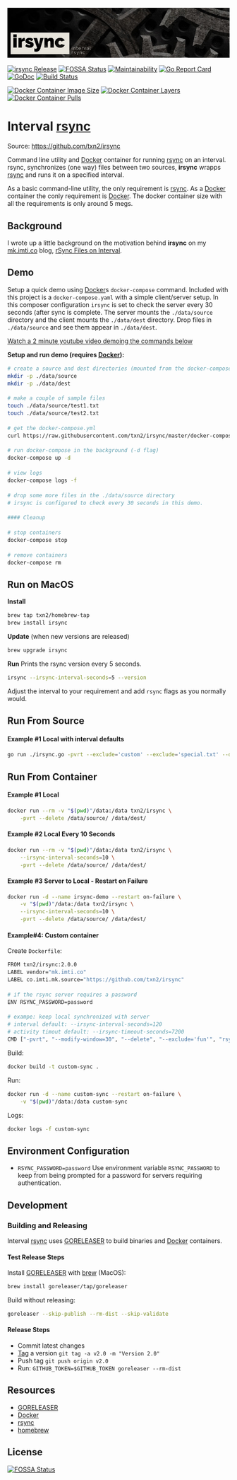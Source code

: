 [![irsync: interval rsync](irsync-mast.jpg)](https://github.com/txn2/irsync)

[![irsync Release](https://img.shields.io/github/release/txn2/irsync.svg)](https://github.com/txn2/irsync/releases)
[![FOSSA Status](https://app.fossa.io/api/projects/git%2Bgithub.com%2Ftxn2%2Firsync.svg?type=shield)](https://app.fossa.io/projects/git%2Bgithub.com%2Ftxn2%2Firsync?ref=badge_shield)
[![Maintainability](https://api.codeclimate.com/v1/badges/17e7ef41f16a004d020f/maintainability)](https://codeclimate.com/github/txn2/irsync/maintainability)
[![Go Report Card](https://goreportcard.com/badge/github.com/txn2/irsync)](https://goreportcard.com/report/github.com/txn2/irsync)
[![GoDoc](https://godoc.org/github.com/txn2/irsync/irsync?status.svg)](https://godoc.org/github.com/txn2/irsync/irsync)
[![Build Status](https://travis-ci.org/txn2/irsync.svg?branch=master)](https://travis-ci.org/txn2/irsync)

[![Docker Container Image Size](https://shields.beevelop.com/docker/image/image-size/txn2/irsync/1.0.0.svg)](https://hub.docker.com/r/txn2/irsync/)
[![Docker Container Layers](https://shields.beevelop.com/docker/image/layers/txn2/irsync/1.0.0.svg)](https://hub.docker.com/r/txn2/irsync/)
[![Docker Container Pulls](https://img.shields.io/docker/pulls/txn2/irsync.svg)](https://hub.docker.com/r/txn2/irsync/)

# Interval [rsync]

Source: https://github.com/txn2/irsync

Command line utility and [Docker] container for running [rsync] on an interval. rsync, synchronizes (one way) files between two sources, **irsync** wrapps [rsync] and runs it on a specified interval.

As a basic command-line utility, the only requirement is [rsync]. As a [Docker] container the conly requirement is [Docker]. The docker container size with all the requirements is only around 5 megs.

## Background

I wrote up a little background on the motivation behind **irsync** on my [mk.imti.co] blog, [rSync Files on Interval](https://mk.imti.co/raspberry-pi-rsync-interval/).


## Demo

Setup a quick demo using [Docker]s `docker-compose` command. Included with this project is a `docker-compose.yaml` with a simple client/server setup. In this composer configuration `irsync` is set to check the server every 30 seconds (after sync is complete. The server mounts the `./data/source` directory and the client mounts the `./data/dest` directory. Drop files in `./data/source` and see them appear in `./data/dest`.

[Watch a 2 minute youtube video demoing the commands below](https://www.youtube.com/watch?v=gT_P2a-xpPw)

**Setup and run demo (requires [Docker]):**

```bash
# create a source and dest directories (mounted from the docker-compose)
mkdir -p ./data/source
mkdir -p ./data/dest

# make a couple of sample files
touch ./data/source/test1.txt
touch ./data/source/test2.txt

# get the docker-compose.yml
curl https://raw.githubusercontent.com/txn2/irsync/master/docker-compose.yml >docker-compose.yml

# run docker-compose in the background (-d flag)
docker-compose up -d

# view logs
docker-compose logs -f

# drop some more files in the ./data/source directory
# irsync is configured to check every 30 seconds in this demo.

#### Cleanup

# stop containers
docker-compose stop

# remove containers
docker-compose rm

```

## Run on MacOS

**Install**
```bash
brew tap txn2/homebrew-tap
brew install irsync
```

**Update** (when new versions are released)
```bash
brew upgrade irsync
```

**Run**
Prints the rsync version every 5 seconds.
```bash
irsync --irsync-interval-seconds=5 --version 
```

Adjust the interval to your requirement and add `rsync` flags as you normally would.

## Run From Source

#### Example #1 Local with interval defaults

```bash
go run ./irsync.go -pvrt --exclude='custom' --exclude='special.txt' --delete ./data/source/ ./data/dest/
```

## Run From Container

#### Example #1 Local

```bash
docker run --rm -v "$(pwd)"/data:/data txn2/irsync \
    -pvrt --delete /data/source/ /data/dest/
```

#### Example #2 Local Every 10 Seconds

```bash
docker run --rm -v "$(pwd)"/data:/data txn2/irsync \
    --irsync-interval-seconds=10 \
    -pvrt --delete /data/source/ /data/dest/
```

#### Example #3 Server to Local - Restart on Failure

```bash
docker run -d --name irsync-demo --restart on-failure \
    -v "$(pwd)"/data:/data txn2/irsync \
    --irsync-interval-seconds=10 \
    -pvrt --delete /data/source/ /data/dest/
```

#### Example#4: Custom container

Create `Dockerfile`:
```bash
FROM txn2/irsync:2.0.0
LABEL vendor="mk.imti.co"
LABEL co.imti.mk.source="https://github.com/txn2/irsync"

# if the rsync server requires a password
ENV RSYNC_PASSWORD=password

# exampe: keep local synchronized with server
# interval default: --irsync-interval-seconds=120
# activity timout default: --irsync-timeout-seconds=7200
CMD ["-pvrt", "--modify-window=30", "--delete", "--exclude='fun'", "rsync://sync@mk.imti.co:873/data/", "/media"]
```

Build:

```bash
docker build -t custom-sync .
```

Run:

```bash
docker run -d --name custom-sync --restart on-failure \
    -v "$(pwd)"/data:/data custom-sync
```

Logs:

```bash
docker logs -f custom-sync
```

## Environment Configuration

- `RSYNC_PASSWORD=password` Use environment variable `RSYNC_PASSWORD` to keep from being prompted for a password for servers requiring authentication.

## Development

### Building and Releasing

Interval [rsync] uses [GORELEASER] to build binaries and [Docker] containers.

#### Test Release Steps

Install [GORELEASER] with [brew] (MacOS):
```bash
brew install goreleaser/tap/goreleaser
```

Build without releasing:
```bash
goreleaser --skip-publish --rm-dist --skip-validate
```

#### Release Steps

- Commit latest changes
- [Tag] a version `git tag -a v2.0 -m "Version 2.0"`
- Push tag `git push origin v2.0`
- Run: `GITHUB_TOKEN=$GITHUB_TOKEN goreleaser --rm-dist`

## Resources

- [GORELEASER]
- [Docker]
- [rsync]
- [homebrew]

[homebrew]: https://brew.sh/
[brew]: https://brew.sh/
[GORELEASER]: https://goreleaser.com/
[Docker]: https://www.docker.com/
[rsync]: https://en.wikipedia.org/wiki/Rsync
[Tag]: https://git-scm.com/book/en/v2/Git-Basics-Tagging
[mk.imti.co]: https://mk.imti.co


## License
[![FOSSA Status](https://app.fossa.io/api/projects/git%2Bgithub.com%2Ftxn2%2Firsync.svg?type=large)](https://app.fossa.io/projects/git%2Bgithub.com%2Ftxn2%2Firsync?ref=badge_large)